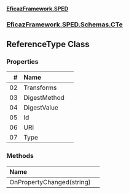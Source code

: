 #### [EficazFramework.SPED](EficazFrameworkSPED.md 'EficazFramework SPED')
### [EficazFramework.SPED.Schemas.CTe](EficazFramework.SPED.Schemas.CTe.md 'EficazFramework.SPED.Schemas.CTe')

## ReferenceType Class
### Properties

| # | Name | |
| ---: | :--- | :--- |
| 02 | Transforms |  |
| 03 | DigestMethod |  |
| 04 | DigestValue |  |
| 05 | Id |  |
| 06 | URI |  |
| 07 | Type |  |
### Methods

| Name | |
| :--- | :--- |
| OnPropertyChanged(string) |  |
